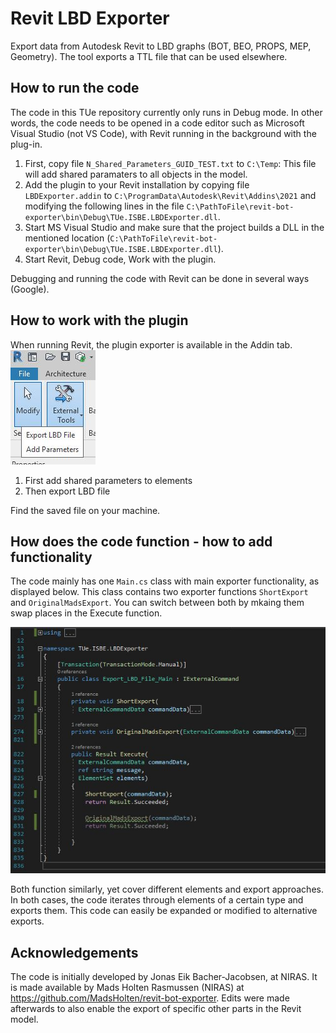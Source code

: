 # Revit LBD Exporter
Export data from Autodesk Revit to LBD graphs (BOT, BEO, PROPS, MEP, Geometry). The tool exports a TTL file that can be used elsewhere.

## How to run the code
The code in this TUe repository currently only runs in Debug mode. In other words, the code needs to be opened in a code editor such as Microsoft Visual Studio (not VS Code), with Revit running in the background with the plug-in.

1. First, copy file `N_Shared_Parameters_GUID_TEST.txt` to `C:\Temp`: This file will add shared paramaters to all objects in the model.
2. Add the plugin to your Revit installation by copying file `LBDExporter.addin` to `C:\ProgramData\Autodesk\Revit\Addins\2021` and modifying the following lines in the file `C:\PathToFile\revit-bot-exporter\bin\Debug\TUe.ISBE.LBDExporter.dll`.
3. Start MS Visual Studio and make sure that the project builds a DLL in the mentioned location (`C:\PathToFile\revit-bot-exporter\bin\Debug\TUe.ISBE.LBDExporter.dll`).
4. Start Revit, Debug code, Work with the plugin.

Debugging and running the code with Revit can be done in several ways (Google).

## How to work with the plugin
When running Revit, the plugin exporter is available in the Addin tab.
![Revit Addin Screenshot](img\rvtaddin.jpg)

1. First add shared parameters to elements
2. Then export LBD file

Find the saved file on your machine.

## How does the code function - how to add functionality
The code mainly has one `Main.cs` class with main exporter functionality, as displayed below. This class contains two exporter functions `ShortExport` and `OriginalMadsExport`. You can switch between both by mkaing them swap places in the Execute function. 

![Revit code](img\rvtcode.jpg)

Both function similarly, yet cover different elements and export approaches. In both cases, the code iterates through elements of a certain type and exports them. This code can easily be expanded or modified to alternative exports.

## Acknowledgements
The code is initially developed by Jonas Eik Bacher-Jacobsen, at NIRAS.
It is made available by Mads Holten Rasmussen (NIRAS) at https://github.com/MadsHolten/revit-bot-exporter.
Edits were made afterwards to also enable the export of specific other parts in the Revit model.
